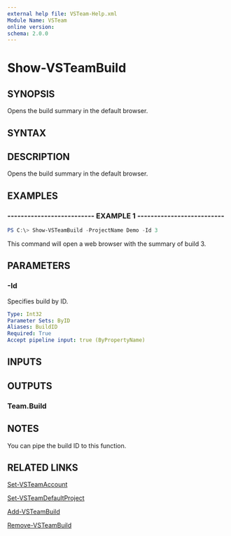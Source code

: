 ```yaml
---
external help file: VSTeam-Help.xml
Module Name: VSTeam
online version:
schema: 2.0.0
---
```


# Show-VSTeamBuild

## SYNOPSIS

Opens the build summary in the default browser.

## SYNTAX

## DESCRIPTION

Opens the build summary in the default browser.

## EXAMPLES

### -------------------------- EXAMPLE 1 --------------------------

```PowerShell
PS C:\> Show-VSTeamBuild -ProjectName Demo -Id 3
```

This command will open a web browser with the summary of build 3.

## PARAMETERS

### -Id

Specifies build by ID.

```yaml
Type: Int32
Parameter Sets: ByID
Aliases: BuildID
Required: True
Accept pipeline input: true (ByPropertyName)
```

## INPUTS

## OUTPUTS

### Team.Build

## NOTES

You can pipe the build ID to this function.

## RELATED LINKS

[Set-VSTeamAccount](Set-VSTeamAccount.md)

[Set-VSTeamDefaultProject](Set-VSTeamDefaultProject.md)

[Add-VSTeamBuild](Add-VSTeamBuild.md)

[Remove-VSTeamBuild](Remove-VSTeamBuild.md)

